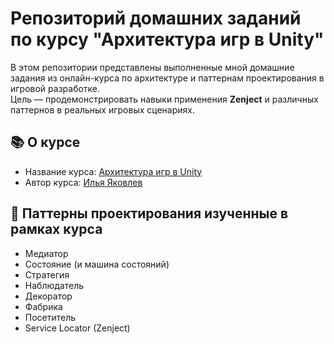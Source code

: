 # Репозиторий домашних заданий по курсу "Архитектура игр в Unity"

В этом репозитории представлены выполненные мной домашние задания из онлайн-курса по архитектуре и паттернам проектирования в игровой разработке.  
Цель — продемонстрировать навыки применения **Zenject** и различных паттернов в реальных игровых сценариях.

## 📚 О курсе

- Название курса: [Архитектура игр в Unity](https://yakovlevgamedev.ru/page37501206.html)  
- Автор курса: [Илья Яковлев](https://www.youtube.com/channel/UCfwEXtDdWr9nH4d6zgc6Phg)  

## 🎯 Паттерны проектирования изученные в рамках курса

- Медиатор
- Состояние (и машина состояний)
- Стратегия
- Наблюдатель
- Декоратор
- Фабрика
- Посетитель
- Service Locator (Zenject)
